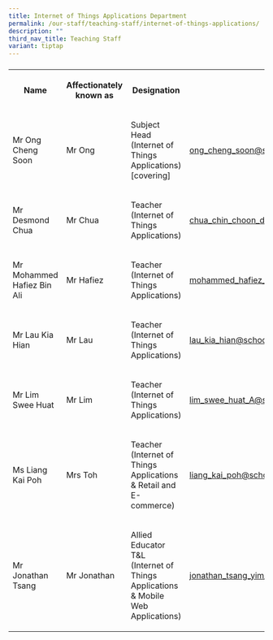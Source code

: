 ```yaml
---
title: Internet of Things Applications Department
permalink: /our-staff/teaching-staff/internet-of-things-applications/
description: ""
third_nav_title: Teaching Staff
variant: tiptap
---
```

<h3></h3>
<table style="minWidth: 100px">
<colgroup>
<col>
<col>
<col>
<col>
</colgroup>
<tbody>
<tr>
<th rowspan="1" colspan="1">
<p>Name</p>
</th>
<th rowspan="1" colspan="1">
<p>Affectionately known as</p>
</th>
<th rowspan="1" colspan="1">
<p>Designation</p>
</th>
<th rowspan="1" colspan="1">
<p>Email</p>
</th>
</tr>
<tr>
<td rowspan="1" colspan="1">
<p>Mr Ong Cheng Soon</p>
</td>
<td rowspan="1" colspan="1">
<p>Mr Ong</p>
</td>
<td rowspan="1" colspan="1">
<p>Subject Head
<br>(Internet of Things Applications) [covering]</p>
</td>
<td rowspan="1" colspan="1">
<p><a href="mailto:ong_cheng_soon@schools.gov.sg" rel="noopener noreferrer nofollow" target="_blank">ong_cheng_soon@schools.gov.sg</a>
</p>
</td>
</tr>
<tr>
<td rowspan="1" colspan="1">
<p>Mr Desmond Chua</p>
</td>
<td rowspan="1" colspan="1">
<p>Mr Chua</p>
</td>
<td rowspan="1" colspan="1">
<p>Teacher
<br>(Internet of Things Applications)</p>
</td>
<td rowspan="1" colspan="1">
<p><a href="mailto:chua_chin_choon_desmond@schools.gov.sg" rel="noopener noreferrer nofollow" target="_blank">chua_chin_choon_desmond@schools.gov.sg</a>
</p>
</td>
</tr>
<tr>
<td rowspan="1" colspan="1">
<p>Mr Mohammed Hafiez Bin Ali</p>
</td>
<td rowspan="1" colspan="1">
<p>Mr Hafiez</p>
</td>
<td rowspan="1" colspan="1">
<p>Teacher
<br>(Internet of Things Applications)</p>
</td>
<td rowspan="1" colspan="1">
<p><a href="mailto:mohammed_hafiez_ali@schools.gov.sg" rel="noopener noreferrer nofollow" target="_blank">mohammed_hafiez_ali@schools.gov.sg</a>
</p>
</td>
</tr>
<tr>
<td rowspan="1" colspan="1">
<p>Mr Lau Kia Hian</p>
</td>
<td rowspan="1" colspan="1">
<p>Mr Lau</p>
</td>
<td rowspan="1" colspan="1">
<p>Teacher
<br>(Internet of Things Applications)</p>
</td>
<td rowspan="1" colspan="1">
<p><a href="mailto:lau_kia_hian@schools.gov.sg" rel="noopener noreferrer nofollow" target="_blank">lau_kia_hian@schools.gov.sg</a>
</p>
</td>
</tr>
<tr>
<td rowspan="1" colspan="1">
<p>Mr Lim Swee Huat</p>
</td>
<td rowspan="1" colspan="1">
<p>Mr Lim</p>
</td>
<td rowspan="1" colspan="1">
<p>Teacher
<br>(Internet of Things Applications)</p>
</td>
<td rowspan="1" colspan="1">
<p><a href="mailto:lim_swee_huat_A@schools.gov.sg" rel="noopener noreferrer nofollow" target="_blank">lim_swee_huat_A@schools.gov.sg</a>
</p>
</td>
</tr>
<tr>
<td rowspan="1" colspan="1">
<p>Ms Liang Kai Poh</p>
</td>
<td rowspan="1" colspan="1">
<p>Mrs Toh</p>
</td>
<td rowspan="1" colspan="1">
<p>Teacher
<br>(Internet of Things Applications &amp; Retail and E-commerce)</p>
</td>
<td rowspan="1" colspan="1">
<p><a href="mailto:liang_kai_poh@schools.gov.sg" rel="noopener noreferrer nofollow" target="_blank">liang_kai_poh@schools.gov.sg</a>
</p>
</td>
</tr>
<tr>
<td rowspan="1" colspan="1">
<p>Mr Jonathan Tsang</p>
</td>
<td rowspan="1" colspan="1">
<p>Mr Jonathan</p>
</td>
<td rowspan="1" colspan="1">
<p>Allied Educator T&amp;L
<br>(Internet of Things Applications &amp; Mobile Web Applications)</p>
</td>
<td rowspan="1" colspan="1">
<p><a href="mailto:jonathan_tsang_yim_ting@schools.gov.sg" rel="noopener noreferrer nofollow" target="_blank">jonathan_tsang_yim_ting@schools.gov.sg</a>
</p>
</td>
</tr>
</tbody>
</table>
<h4></h4>
<p></p>